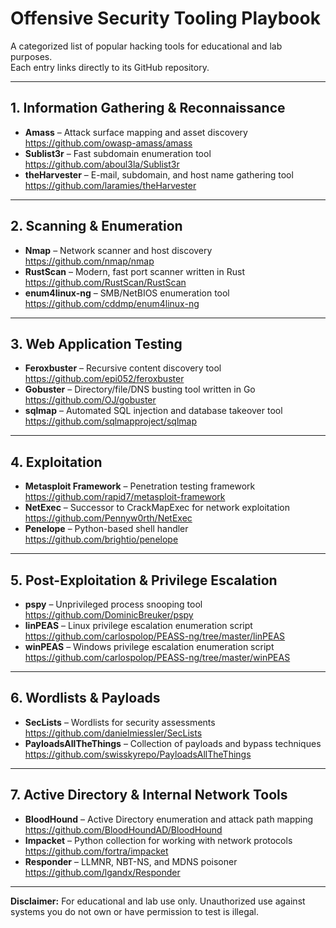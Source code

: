 # Offensive Security Tooling Playbook

A categorized list of popular hacking tools for educational and lab purposes.  
Each entry links directly to its GitHub repository.

---

## 1. Information Gathering & Reconnaissance
- **Amass** – Attack surface mapping and asset discovery  
  https://github.com/owasp-amass/amass
- **Sublist3r** – Fast subdomain enumeration tool  
  https://github.com/aboul3la/Sublist3r
- **theHarvester** – E-mail, subdomain, and host name gathering tool  
  https://github.com/laramies/theHarvester

---

## 2. Scanning & Enumeration
- **Nmap** – Network scanner and host discovery  
  https://github.com/nmap/nmap
- **RustScan** – Modern, fast port scanner written in Rust  
  https://github.com/RustScan/RustScan
- **enum4linux-ng** – SMB/NetBIOS enumeration tool  
  https://github.com/cddmp/enum4linux-ng

---

## 3. Web Application Testing
- **Feroxbuster** – Recursive content discovery tool  
  https://github.com/epi052/feroxbuster
- **Gobuster** – Directory/file/DNS busting tool written in Go  
  https://github.com/OJ/gobuster
- **sqlmap** – Automated SQL injection and database takeover tool  
  https://github.com/sqlmapproject/sqlmap

---

## 4. Exploitation
- **Metasploit Framework** – Penetration testing framework  
  https://github.com/rapid7/metasploit-framework
- **NetExec** – Successor to CrackMapExec for network exploitation  
  https://github.com/Pennyw0rth/NetExec
- **Penelope** – Python-based shell handler  
  https://github.com/brightio/penelope

---

## 5. Post-Exploitation & Privilege Escalation
- **pspy** – Unprivileged process snooping tool  
  https://github.com/DominicBreuker/pspy
- **linPEAS** – Linux privilege escalation enumeration script  
  https://github.com/carlospolop/PEASS-ng/tree/master/linPEAS
- **winPEAS** – Windows privilege escalation enumeration script  
  https://github.com/carlospolop/PEASS-ng/tree/master/winPEAS

---

## 6. Wordlists & Payloads
- **SecLists** – Wordlists for security assessments  
  https://github.com/danielmiessler/SecLists
- **PayloadsAllTheThings** – Collection of payloads and bypass techniques  
  https://github.com/swisskyrepo/PayloadsAllTheThings

---

## 7. Active Directory & Internal Network Tools
- **BloodHound** – Active Directory enumeration and attack path mapping  
  https://github.com/BloodHoundAD/BloodHound
- **Impacket** – Python collection for working with network protocols  
  https://github.com/fortra/impacket
- **Responder** – LLMNR, NBT-NS, and MDNS poisoner  
  https://github.com/lgandx/Responder

---

**Disclaimer:** For educational and lab use only. Unauthorized use against systems you do not own or have permission to test is illegal.
